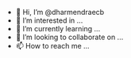 - 👋 Hi, I’m @dharmendraecb
- 👀 I’m interested in ...
- 🌱 I’m currently learning ...
- 💞️ I’m looking to collaborate on ...
- 📫 How to reach me ...

<!---
dharmendraecb/dharmendraecb is a ✨ special ✨ repository because its `README.md` (this file) appears on your GitHub profile.
You can click the Preview link to take a look at your changes.
--->
